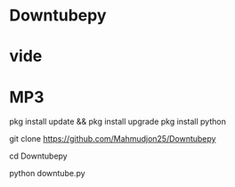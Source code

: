 # Downtubepy
# vide
# MP3
 pkg install update && pkg install upgrade
 pkg install python

 git clone https://github.com/Mahmudjon25/Downtubepy

cd Downtubepy

python downtube.py